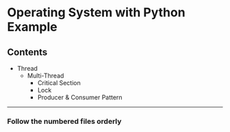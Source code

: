 # Operating System with Python Example

## Contents 

- Thread
  - Multi-Thread
    - Critical Section 
    - Lock
    - Producer & Consumer Pattern

---

### Follow the numbered files orderly
